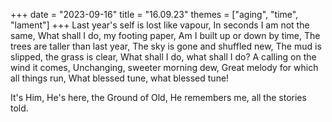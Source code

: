 +++
date = "2023-09-16"
title = "16.09.23"
themes = ["aging", "time", "lament"]
+++
Last year's self is lost like vapour,
In seconds I am not the same,
What shall I do, my footing paper,
Am I built up or down by time,
The trees are taller than last year,
The sky is gone and shuffled new,
The mud is slipped, the grass is clear,
What shall I do, what shall I do?
A calling on the wind it comes,
Unchanging, sweeter morning dew,
Great melody for which all things run,
What blessed tune, what blessed tune!

It's Him, He's here, the Ground of Old,
He remembers me, all the stories told.
